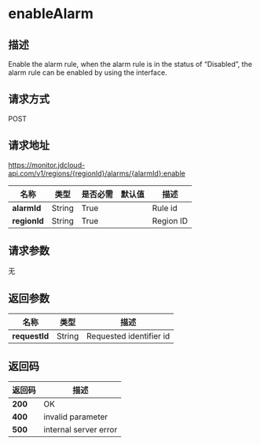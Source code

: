 # enableAlarm


## 描述
Enable the alarm rule, when the alarm rule is in the status of “Disabled”, the alarm rule can be enabled by using the interface.

## 请求方式
POST

## 请求地址
https://monitor.jdcloud-api.com/v1/regions/{regionId}/alarms/{alarmId}:enable

|名称|类型|是否必需|默认值|描述|
|---|---|---|---|---|
|**alarmId**|String|True||Rule id|
|**regionId**|String|True||Region ID|

## 请求参数
无


## 返回参数
|名称|类型|描述|
|---|---|---|
|**requestId**|String|Requested identifier id|



## 返回码
|返回码|描述|
|---|---|
|**200**|OK|
|**400**|invalid parameter|
|**500**|internal server error|
